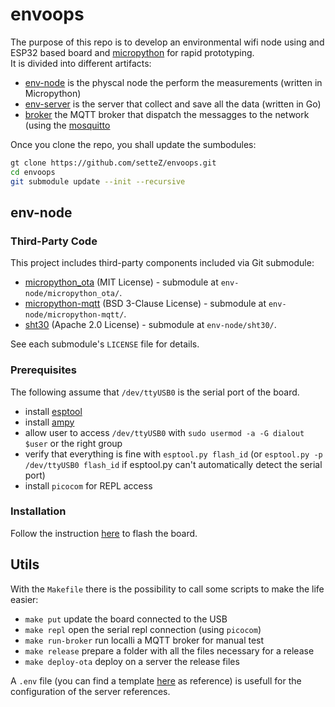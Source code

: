# envoops

The purpose of this repo is to develop an environmental wifi node using and ESP32 based board and [micropython](https://micropython.org/) for rapid prototyping.\
It is divided into different artifacts:
- [env-node](env-node) is the physcal node the perform the measurements (written in Micropython)
- [env-server](env-server) is the server that collect and save all the data (written in Go)
- [broker](broker) the MQTT broker that dispatch the messagges to the network (using the [mosquitto](https://mosquitto.org/)

Once you clone the repo, you shall update the sumbodules:
```bash
gt clone https://github.com/setteZ/envoops.git
cd envoops
git submodule update --init --recursive
```

## env-node

### Third-Party Code

This project includes third-party components included via Git submodule:

- [micropython_ota](https://github.com/settez/micropython_ota/tree/8420316b833a871c912032a0d45d295cb53c7d40) (MIT License) - submodule at `env-node/micropython_ota/`.
- [micropython-mqtt](https://github.com/chrismoorhouse/micropython-mqtt/tree/df542c8bedcb4daf98239813e6f424d90ccdae78) (BSD 3-Clause License) - submodule at `env-node/micropython-mqtt/`.
- [sht30](https://github.com/robert-hh/SHT30/tree/0352fe9513fcc96a7bfaba8edb0cccccd2d8b0f8) (Apache 2.0 License) - submodule at `env-node/sht30/`.

See each submodule's `LICENSE` file for details.

### Prerequisites

The following assume that `/dev/ttyUSB0` is the serial port of the board.
- install [esptool](https://docs.espressif.com/projects/esptool/en/latest/esp32/)
- install [ampy](https://pypi.org/project/adafruit-ampy/)
- allow user to access `/dev/ttyUSB0` with `sudo usermod -a -G dialout $user` or the right group
- verify that everything is fine with `esptool.py flash_id` (or `esptool.py -p /dev/ttyUSB0 flash_id` if esptool.py can't automatically detect the serial port)
- install `picocom` for REPL access

### Installation

Follow the instruction [here](https://micropython.org/download/ESP32_GENERIC/) to flash the board.

## Utils

With the `Makefile` there is the possibility to call some scripts to make the life easier:

- `make put` update the board connected to the USB
- `make repl` open the serial repl connection (using `picocom`)
- `make run-broker` run localli a MQTT broker for manual test
- `make release` prepare a folder with all the files necessary for a release
- `make deploy-ota` deploy on a server the release files

A `.env` file (you can find a template [here](templates/.env) as reference) is usefull for the configuration of the server references.
